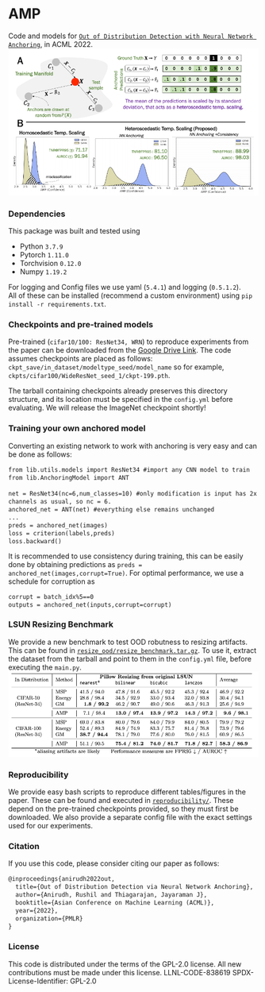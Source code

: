 # AMP
Code and models for [`Out of Distribution Detection with Neural Network Anchoring`](https://proceedings.mlr.press/v189/anirudh23a/anirudh23a.pdf), in ACML 2022.
<img src=figs/teaser.png width="800">

### Dependencies
This package was built and tested using
* Python `3.7.9`
* Pytorch `1.11.0`
* Torchvision `0.12.0`
* Numpy `1.19.2`

For logging and Config files we use yaml (`5.4.1`) and logging (`0.5.1.2`).  
All of these can be installed (recommend a custom environment) using `pip install -r requirements.txt`.

### Checkpoints and pre-trained models
Pre-trained (`cifar10/100: ResNet34, WRN`) to reproduce experiments from the paper can be downloaded from the [Google Drive Link](https://drive.google.com/drive/folders/1Pdh693qjUsF_BUtfIQtKpV-QNVyVEA_H). The code assumes checkpoints are placed as follows: `ckpt_save/in_dataset/modeltype_seed/model_name` so for example, `ckpts/cifar100/WideResNet_seed_1/ckpt-199.pth`. 

The tarball containing checkpoints already preserves this directory structure, and its location must be specified in the `config.yml` before evaluating. We will release the ImageNet checkpoint shortly!


### Training your own anchored model
Converting an existing network to work with anchoring is very easy and can be done as follows:
```
from lib.utils.models import ResNet34 #import any CNN model to train
from lib.AnchoringModel import ANT

net = ResNet34(nc=6,num_classes=10) #only modification is input has 2x channels as usual, so nc = 6.
anchored_net = ANT(net) #everything else remains unchanged
...
preds = anchored_net(images)
loss = criterion(labels,preds)
loss.backward()
```

It is recommended to use consistency during training, this can be easily done by obtaining predictions as `preds = anchored_net(images,corrupt=True)`. For optimal performance, we use a schedule for corruption as
```
corrupt = batch_idx%5==0
outputs = anchored_net(inputs,corrupt=corrupt)
```

### LSUN Resizing Benchmark
We provide a new benchmark to test OOD robutness to resizing artifacts. This can be found in  [`resize_ood/resize_benchmark.tar.gz`](resize_ood/). To use it, extract the dataset from the tarball and point to them in the `config.yml` file, before executing the `main.py`.
<img src=figs/table7.png width="750">

### Reproducibility
We provide easy bash scripts to reproduce different tables/figures in the paper. These can be found and executed in [`reproducibility/`](reproducibility/). These depend on the pre-trained checkpoints provided, so they must first be downloaded. We also provide a separate config file with the exact settings used for our experiments.


### Citation
If you use this code, please consider citing our paper as follows:
```
@inproceedings{anirudh2022out,
  title={Out of Distribution Detection via Neural Network Anchoring},
  author={Anirudh, Rushil and Thiagarajan, Jayaraman J},
  booktitle={Asian Conference on Machine Learning (ACML)},
  year={2022},
  organization={PMLR}
}

```
### License
This code is distributed under the terms of the GPL-2.0 license. All new contributions must be made under this license.
LLNL-CODE-838619
SPDX-License-Identifier: GPL-2.0
